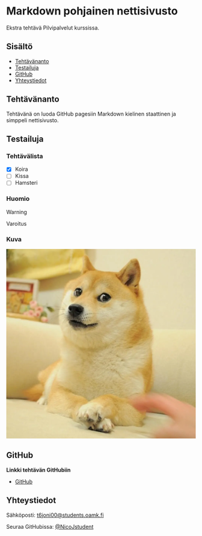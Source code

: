 # Markdown pohjainen nettisivusto

Ekstra tehtävä Pilvipalvelut kurssissa.

## Sisältö
- [Tehtävänanto](#tehtävänanto)
- [Testailuja](#testailuja)
- [GitHub](#github)
- [Yhteystiedot](#yhteystiedot)

## Tehtävänanto
Tehtävänä on luoda GitHub pagesiin Markdown kielinen staattinen ja simppeli nettisivusto.

## Testailuja

### Tehtävälista
- [x] Koira
- [ ] Kissa
- [ ] Hamsteri

### Huomio
> [!Warning]
> Varoitus

### Kuva
![Doge](/img/c09.webp)

## GitHub
**Linkki tehtävän GitHubiin**
- [GitHub](https://github.com/NicoJstudent/md_test)

## Yhteystiedot
Sähköposti: [t6joni00@students.oamk.fi](mailto:t6joni00@students.oamk.fi)

Seuraa GitHubissa: [@NicoJstudent](https://github.com/NicoJstudent)